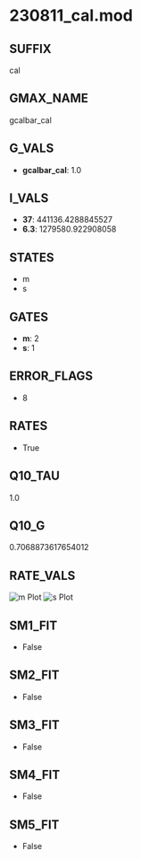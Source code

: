 # 230811_cal.mod

## SUFFIX

cal

## GMAX_NAME

gcalbar_cal

## G_VALS

- **gcalbar_cal**: 1.0

## I_VALS

- **37**: 441136.4288845527
- **6.3**: 1279580.922908058

## STATES

- m
- s

## GATES

- **m**: 2
- **s**: 1

## ERROR_FLAGS

- 8

## RATES

- True

## Q10_TAU

1.0

## Q10_G

0.7068873617654012

## RATE_VALS

![m Plot](/Users/pbozelos/Dropbox/icg-Chai-Panos/supermodels/output_markdown_files/Ca/230811_cal.mod/images/m.png)
![s Plot](/Users/pbozelos/Dropbox/icg-Chai-Panos/supermodels/output_markdown_files/Ca/230811_cal.mod/images/s.png)

## SM1_FIT

- False

## SM2_FIT

- False

## SM3_FIT

- False

## SM4_FIT

- False

## SM5_FIT

- False

